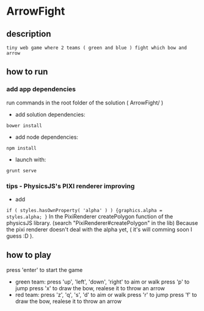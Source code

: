 ArrowFight
==========

description
-----------

	tiny web game where 2 teams ( green and blue ) fight which bow and arrow

how to run
----------

### add app dependencies
run commands in the root folder of the solution ( ArrowFight/ )

* add solution dependencies:

`bower install`

* add node dependencies:

`npm install`

* launch with:

`grunt serve`

### tips - PhysicsJS's PIXI renderer improving

* add

`if ( styles.hasOwnProperty( 'alpha' ) ) {graphics.alpha = styles.alpha; }`
In the PixiRenderer createPolygon function of the physicsJS library. (search "PixiRenderer#createPolygon" in the lib) Because the pixi renderer doesn't deal with the alpha yet, ( it's will comming soon I guess :D ).

how to play
-----------

press 'enter' to start the game
* green team:
	press 'up', 'left', 'down', 'right' to aim or walk
	press 'p' to jump
	press 'x' to draw the bow, realese it to throw an arrow
* red team:
	press 'z', 'q', 's', 'd' to aim or walk
	press 'r' to jump
	press 'f' to draw the bow, realese it to throw an arrow
